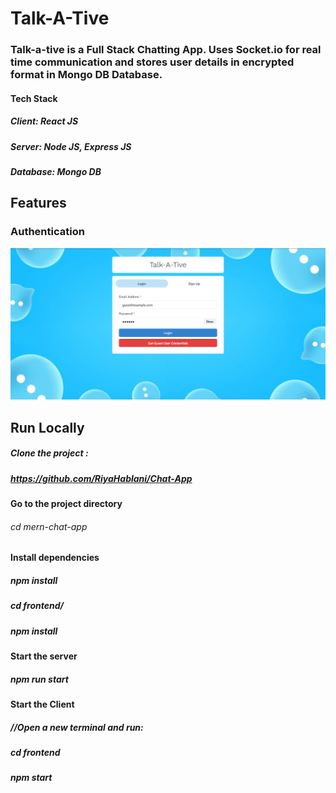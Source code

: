 # Talk-A-Tive

### Talk-a-tive is a Full Stack Chatting App. Uses Socket.io for real time communication and stores user details in encrypted format in Mongo DB Database.

#### Tech Stack
##### Client: React JS

##### Server: Node JS, Express JS

##### Database: Mongo DB

## Features
### Authentication
![](https://github.com/RiyaHablani/Chat-App/blob/master/login.PNG)



## Run Locally
##### Clone the project :
##### https://github.com/RiyaHablani/Chat-App

#### Go to the project directory
###### cd mern-chat-app

#### Install dependencies
##### npm install
##### cd frontend/
##### npm install

#### Start the server
##### npm run start

#### Start the Client
##### //Open a new terminal and run:
##### cd frontend
##### npm start

